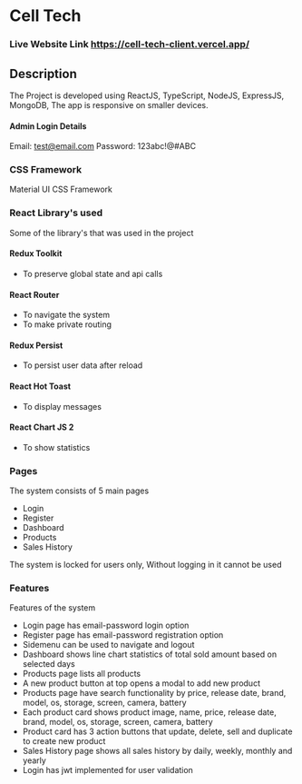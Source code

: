 # Cell Tech

### Live Website Link https://cell-tech-client.vercel.app/

## Description
The Project is developed using ReactJS, TypeScript, NodeJS, ExpressJS, MongoDB, The app is responsive on smaller devices.

#### Admin Login Details
Email: test@email.com
Password: 123abc!@#ABC

### CSS Framework
Material UI CSS Framework

### React Library's used
Some of the library's that was used in the project

#### Redux Toolkit
 - To preserve global state and api calls

#### React Router
 - To navigate the system
 - To make private routing

#### Redux Persist
 - To persist user data after reload

#### React Hot Toast
 - To display messages

#### React Chart JS 2
 - To show statistics

### Pages
The system consists of 5 main pages

 - Login
 - Register
 - Dashboard
 - Products
 - Sales History

The system is locked for users only, Without logging in it cannot be used

### Features
Features of the system

 - Login page has email-password login option
 - Register page has email-password registration option
 - Sidemenu can be used to navigate and logout
 - Dashboard shows line chart statistics of total sold amount based on selected days
 - Products page lists all products
 - A new product button at top opens a modal to add new product
 - Products page have search functionality by price, release date, brand, model, os, storage, screen, camera, battery
 - Each product card shows product image, name, price, release date, brand, model, os, storage, screen, camera, battery
 - Product card has 3 action buttons that update, delete, sell and duplicate to create new product
 - Sales History page shows all sales history by daily, weekly, monthly and yearly
 - Login has jwt implemented for user validation